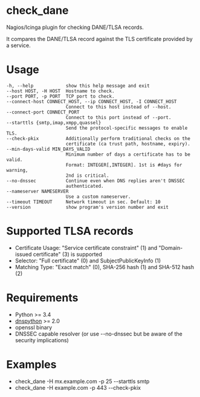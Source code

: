 check_dane
==========

Nagios/Icinga plugin for checking DANE/TLSA records.

It compares the DANE/TLSA record against the TLS certificate provided by a service.

Usage
=====

    -h, --help            show this help message and exit
    --host HOST, -H HOST  Hostname to check.
    --port PORT, -p PORT  TCP port to check.
    --connect-host CONNECT_HOST, --ip CONNECT_HOST, -I CONNECT_HOST
                          Connect to this host instead of --host.
    --connect-port CONNECT_PORT
                          Connect to this port instead of --port.
    --starttls {smtp,imap,xmpp,quassel}
                          Send the protocol-specific messages to enable TLS.
    --check-pkix          Additionally perform traditional checks on the
                          certificate (ca trust path, hostname, expiry).
    --min-days-valid MIN_DAYS_VALID
                          Minimum number of days a certificate has to be valid.
                          Format: INTEGER[,INTEGER]. 1st is #days for warning,
                          2nd is critical.
    --no-dnssec           Continue even when DNS replies aren't DNSSEC
                          authenticated.
    --nameserver NAMESERVER
                          Use a custom nameserver.
    --timeout TIMEOUT     Network timeout in sec. Default: 10
    --version             show program's version number and exit

Supported TLSA records
======================

   * Certificate Usage: "Service certificate constraint" (1) and "Domain-issued certificate" (3) is supported
   * Selector: "Full certificate" (0) and SubjectPublicKeyInfo (1)
   * Matching Type: "Exact match" (0), SHA-256 hash (1) and SHA-512 hash (2)

Requirements
============

   * Python >= 3.4
   * [dnspython](http://www.dnspython.org/) >= 2.0
   * openssl binary
   * DNSSEC capable resolver (or use --no-dnssec but be aware of the security implications)

Examples
========

   * check_dane -H mx.example.com -p 25 --starttls smtp
   * check_dane -H example.com -p 443 --check-pkix
